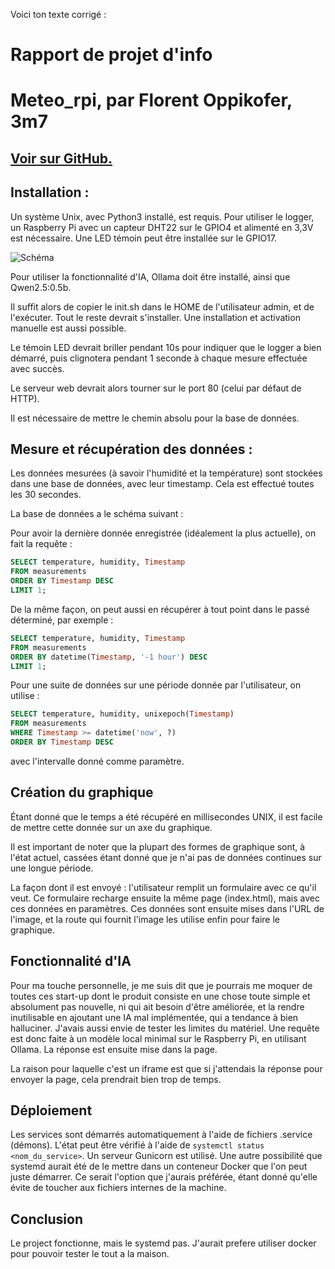Voici ton texte corrigé :

# Rapport de projet d'info

# Meteo\_rpi, par Florent Oppikofer, 3m7

## [Voir sur GitHub.](https://github.com/freenfox/meteo-rpi)

## Installation :

Un système Unix, avec Python3 installé, est requis. Pour utiliser le logger, un Raspberry Pi avec un capteur DHT22 sur le GPIO4 et alimenté en 3,3V est nécessaire. Une LED témoin peut être installée sur le GPIO17.

![Schéma](https://crcit.net/c/0638e2c9ae7b4c8783e040f04862aa19)

Pour utiliser la fonctionnalité d'IA, Ollama doit être installé, ainsi que Qwen2.5:0.5b.

Il suffit alors de copier le init.sh dans le HOME de l'utilisateur admin, et de l'exécuter. Tout le reste devrait s'installer. Une installation et activation manuelle est aussi possible.

Le témoin LED devrait briller pendant 10s pour indiquer que le logger a bien démarré, puis clignotera pendant 1 seconde à chaque mesure effectuée avec succès.

Le serveur web devrait alors tourner sur le port 80 (celui par défaut de HTTP).

Il est nécessaire de mettre le chemin absolu pour la base de données.

## Mesure et récupération des données :

Les données mesurées (à savoir l'humidité et la température) sont stockées dans une base de données, avec leur timestamp. Cela est effectué toutes les 30 secondes.

La base de données a le schéma suivant :

Pour avoir la dernière donnée enregistrée (idéalement la plus actuelle), on fait la requête :

```sql
SELECT temperature, humidity, Timestamp  
FROM measurements  
ORDER BY Timestamp DESC  
LIMIT 1;
```

De la même façon, on peut aussi en récupérer à tout point dans le passé déterminé, par exemple :

```sql
SELECT temperature, humidity, Timestamp  
FROM measurements  
ORDER BY datetime(Timestamp, '-1 hour') DESC  
LIMIT 1;
```

Pour une suite de données sur une période donnée par l'utilisateur, on utilise :

```sql
SELECT temperature, humidity, unixepoch(Timestamp)  
FROM measurements  
WHERE Timestamp >= datetime('now', ?)  
ORDER BY Timestamp DESC
```

avec l'intervalle donné comme paramètre.

## Création du graphique

Étant donné que le temps a été récupéré en millisecondes UNIX, il est facile de mettre cette donnée sur un axe du graphique.

Il est important de noter que la plupart des formes de graphique sont, à l'état actuel, cassées étant donné que je n'ai pas de données continues sur une longue période.

La façon dont il est envoyé : l'utilisateur remplit un formulaire avec ce qu'il veut. Ce formulaire recharge ensuite la même page (index.html), mais avec ces données en paramètres. Ces données sont ensuite mises dans l'URL de l'image, et la route qui fournit l'image les utilise enfin pour faire le graphique.

## Fonctionnalité d'IA

Pour ma touche personnelle, je me suis dit que je pourrais me moquer de toutes ces start-up dont le produit consiste en une chose toute simple et absolument pas nouvelle, ni qui ait besoin d'être améliorée, et la rendre inutilisable en ajoutant une IA mal implémentée, qui a tendance à bien halluciner. J'avais aussi envie de tester les limites du matériel. Une requête est donc faite à un modèle local minimal sur le Raspberry Pi, en utilisant Ollama. La réponse est ensuite mise dans la page.

La raison pour laquelle c'est un iframe est que si j'attendais la réponse pour envoyer la page, cela prendrait bien trop de temps.

## Déploiement

Les services sont démarrés automatiquement à l'aide de fichiers .service (démons). L'état peut être vérifié à l'aide de `systemctl status <nom_du_service>`. Un serveur Gunicorn est utilisé. Une autre possibilité que systemd aurait été de le mettre dans un conteneur Docker que l'on peut juste démarrer. Ce serait l'option que j'aurais préférée, étant donné qu'elle évite de toucher aux fichiers internes de la machine.

## Conclusion
Le project fonctionne, mais le systemd pas. J'aurait prefere utiliser docker pour pouvoir tester le tout a la maison.
